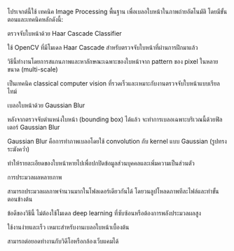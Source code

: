 โปรเจกต์นี้ใช้ เทคนิค Image Processing พื้นฐาน เพื่อเบลอใบหน้าในภาพถ่ายอัตโนมัติ โดยมีขั้นตอนและเทคนิคหลักดังนี้:

ตรวจจับใบหน้าด้วย Haar Cascade Classifier

ใช้ OpenCV ที่มีโมเดล Haar Cascade สำหรับตรวจจับใบหน้าที่ผ่านการฝึกมาแล้ว

วิธีนี้ทำงานโดยการสแกนภาพและหาลักษณะเฉพาะของใบหน้าจาก pattern ของ pixel ในหลายขนาด (multi-scale)

เป็นเทคนิค classical computer vision ที่รวดเร็วและเหมาะกับงานตรวจจับใบหน้าแบบเรียลไทม์

เบลอใบหน้าด้วย Gaussian Blur

หลังจากตรวจจับตำแหน่งใบหน้า (bounding box) ได้แล้ว จะทำการเบลอเฉพาะบริเวณนี้ด้วยฟิลเตอร์ Gaussian Blur

Gaussian Blur คือการทำภาพเบลอโดยใช้ convolution กับ kernel แบบ Gaussian (รูปทรงระฆังคว่ำ)

ทำให้รายละเอียดของใบหน้าหายไปเพื่อปกปิดข้อมูลส่วนบุคคลและเพิ่มความเป็นส่วนตัว

การประมวลผลหลายภาพ

สามารถประมวลผลภาพจำนวนมากในโฟลเดอร์เดียวกันได้ โดยวนลูปโหลดภาพทีละไฟล์และทำขั้นตอนข้างต้น

ข้อดีของวิธีนี้
ไม่ต้องใช้โมเดล deep learning ที่ซับซ้อนหรือต้องการพลังประมวลผลสูง

ใช้งานง่ายและเร็ว เหมาะสำหรับงานเบลอใบหน้าเบื้องต้น

สามารถต่อยอดทำงานกับวิดีโอหรือกล้องเว็บแคมได้
